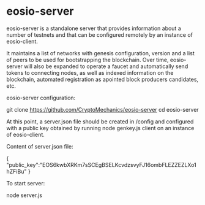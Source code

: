 # eosio-server


eosio-server is a standalone server that provides information about a number of testnets and that can be configured remotely by an instance of eosio-client.

It maintains a list of networks with genesis configuration, version and a list of peers to be used for bootstrapping the blockchain. Over time, eosio-server will also be expanded to operate a faucet and automatically send tokens to connecting nodes, as well as indexed information on the blockchain, automated registration as apointed block producers candidates, etc.

eosio-server configuration:

git clone https://github.com/CryptoMechanics/eosio-server
cd eosio-server

At this point, a server.json file should be created in /config and configured with a public key obtained by running node genkey.js client on an instance of eosio-client.

Content of server.json file:

{
	"public_key":"EOS6kwbXRKm7sSCEgBSELKcvdzsvyFJ16ombFLEZZEZLXo1hZFiBu"
}

To start server:

node server.js

